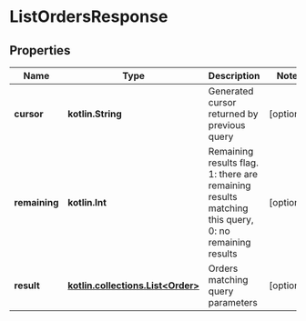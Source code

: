 
# ListOrdersResponse

## Properties
Name | Type | Description | Notes
------------ | ------------- | ------------- | -------------
**cursor** | **kotlin.String** | Generated cursor returned by previous query |  [optional]
**remaining** | **kotlin.Int** | Remaining results flag. 1: there are remaining results matching this query, 0: no remaining results |  [optional]
**result** | [**kotlin.collections.List&lt;Order&gt;**](Order.md) | Orders matching query parameters |  [optional]



